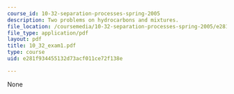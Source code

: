 ```yaml
---
course_id: 10-32-separation-processes-spring-2005
description: Two problems on hydrocarbons and mixtures.
file_location: /coursemedia/10-32-separation-processes-spring-2005/e281f934455132d73acf011ce72f138e_10_32_exam1.pdf
file_type: application/pdf
layout: pdf
title: 10_32_exam1.pdf
type: course
uid: e281f934455132d73acf011ce72f138e

---
```

None